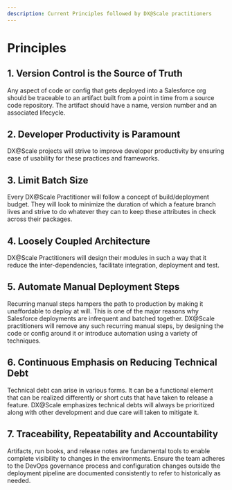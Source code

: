 ```yaml
---
description: Current Principles followed by DX@Scale practitioners
---
```


# Principles

## 1. Version Control is the Source of Truth

Any aspect of code or config that gets deployed into a Salesforce org should be traceable to an artifact built from a point in time from a source code repository. The artifact should have a name, version number and an associated lifecycle.

## 2.  Developer Productivity is Paramount

DX@Scale projects will strive to improve developer productivity by ensuring ease of usability for these practices and frameworks.

## 3. Limit Batch Size

Every DX@Scale Practitioner will follow a concept of build/deployment budget. They will look to minimize the duration of which a feature branch lives and strive to do whatever they can to keep these attributes in check across their packages.

## 4. Loosely Coupled Architecture

DX@Scale Practitioners will design their modules in such a way that it reduce the inter-dependencies, facilitate integration, deployment and test.

## 5. Automate Manual Deployment Steps

Recurring manual steps hampers the path to production by making it unaffordable to deploy at will. This is one of the major reasons why Salesforce deployments are infrequent and batched together. DX@Scale practitioners will remove any such recurring manual steps, by designing the code or config around it or introduce automation using a variety of techniques.

## 6. Continuous Emphasis on Reducing Technical Debt

Technical debt can arise in various forms. It can be a functional element that can be realized differently or short cuts that have taken to release a feature. DX@Scale emphasizes technical debts will always be prioritized along with other development and due care will taken to mitigate it.

## 7. Traceability, Repeatability and Accountability

Artifacts, run books, and release notes are fundamental tools to enable complete visibility to changes in the environments. Ensure the team adheres to the DevOps governance process and configuration changes outside the deployment pipeline are documented consistently to refer to historically as needed.

